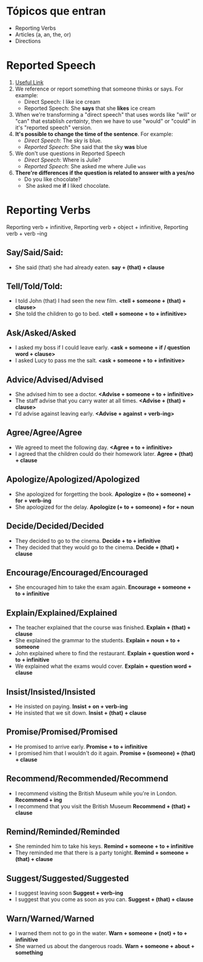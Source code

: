 # Tópicos que entran
- Reporting Verbs
- Articles (a, an, the, or)
- Directions

# Reported Speech
1. [Useful Link](https://www.perfect-english-grammar.com/reported-speech.html)
2. We reference or report something that someone thinks or says. For example:
	- Direct Speech: I like ice cream
	- Reported Speech: She **says** that she **likes** ice cream
3. When we're transforming a "direct speech" that uses words like "will" or "can" that establish *certainty*, then we have to use "would" or "could" in it's "reported speech" version.
4. **It's possible to change the time of the sentence**. For example:
   - *Direct Speech*: The sky is blue.
   - *Reported Speech*: She said that the sky **was** blue
5. We don't use questions in Reported Speech
   - *Direct Speech*: Where is Julie?
   - *Reported Speech*: She asked me where Julie ``was``
6. **There're differences if the question is related to answer with a yes/no**
   - Do you like chocolate?
   -  She asked me **if** I liked chocolate.


# Reporting Verbs

Reporting verb + infinitive, 
Reporting verb + object + infinitive,
Reporting verb + verb –ing


## Say/Said/Said: 
   - She said (that) she had already eaten. **say + (that) + clause**

## Tell/Told/Told: 
   - I told John (that) I had seen the new film. **<tell + someone + (that) + clause>**
   - She told the children to go to bed.  **<tell + someone + to + infinitive>**

## Ask/Asked/Asked
   - I asked my boss if I could leave early. **<ask + someone + if / question word + clause>**
   - I asked Lucy to pass me the salt. **<ask + someone + to + infinitive>**

## Advice/Advised/Advised
   - She advised him to see a doctor. **<Advise + someone + to + infinitive>**
   - The staff advise that you carry water at all times. **<Advise + (that) + clause>**
   - I'd advise against leaving early. **<Advise + against + verb-ing>**
   
## Agree/Agree/Agree
   - We agreed to meet the following day. **<Agree + to + infinitive>**
   - I agreed that the children could do their homework later. **Agree + (that) + clause**

## Apologize/Apologized/Apologized
   - She apologized for forgetting the book. **Apologize + (to + someone) + for + verb-ing**
   - She apologized for the delay. **Apologize (+ to + someone) + for + noun**

## Decide/Decided/Decided
- They decided to go to the cinema. **Decide + to + infinitive**
- They decided that they would go to the cinema. **Decide + (that) + clause**

## Encourage/Encouraged/Encouraged
-   She encouraged him to take the exam again. **Encourage + someone + to + infinitive**

## Explain/Explained/Explained
-   The teacher explained that the course was finished. **Explain + (that) + clause**
-   She explained the grammar to the students. **Explain + noun + to + someone**
-   John explained where to find the restaurant. **Explain + question word + to + infinitive**
-   We explained what the exams would cover. **Explain + question word + clause**

## Insist/Insisted/Insisted
-   He insisted on paying. **Insist + on + verb-ing**
-   He insisted that we sit down. **Insist + (that) + clause**

## Promise/Promised/Promised
-   He promised to arrive early. **Promise + to + infinitive**
-   I promised him that I wouldn't do it again. **Promise + (someone) + (that) + clause**

## Recommend/Recommended/Recommend
-  I recommend visiting the British Museum while you're in London. **Recommend + ing**
-  I recommend that you visit the British Museum **Recommend + (that) + clause**

## Remind/Reminded/Reminded
-   She reminded him to take his keys. **Remind + someone + to + infinitive**
-   They reminded me that there is a party tonight. **Remind + someone + (that) + clause**

## Suggest/Suggested/Suggested
-   I suggest leaving soon **Suggest + verb-ing**
-   I suggest that you come as soon as you can. **Suggest + (that) + clause**

## Warn/Warned/Warned
-   I warned them not to go in the water. **Warn + someone + (not) + to + infinitive**
-   She warned us about the dangerous roads. **Warn + someone + about + something**